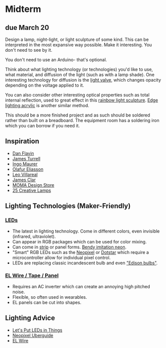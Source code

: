 # Midterm

## due March 20

Design a lamp, night-light, or light sculpture of some kind. This can be interpreted in the most expansive way possible. Make it interesting. You don't need to see by it. 

You don't need to use an Arduino- that's optional. 

Think about what lighting technology (or technologies) you'd like to use, what material, and diffusion of the light (such as with a lamp shade). One interesting technology for diffusion is the [light valve](https://www.adafruit.com/product/3330), which changes opacity depending on the voltage applied to it.

You can also consider other interesting optical properties such as total internal reflection, used to great effect in this [rainbow light sculpture](https://learn.adafruit.com/glue-stick-archway). [Edge lighting acrylic](https://learn.adafruit.com/led-acrylic-sign) is another similar method.

This should be a more finished project and as such should be soldered rather than built on a breadboard. The equipment room has a soldering iron which you can borrow if you need it.


## Inspiration

* [Dan Flavin](https://www.google.com/search?q=dan+flavin)
* [James Turrell](http://jamesturrell.com/)
* [Ingo Maurer](https://www.ingo-maurer.com/en/products)
* [Olafur Eliasson](https://olafureliasson.net/archive/artwork)
* [Leo Villareal](http://villareal.net/)
* [James Clar](https://www.jamesclar.com/works/)
* [MOMA Design Store](https://store.moma.org/home/lighting)
* [25 Creative Lamps](https://www.boredpanda.com/creative-lamps-chandeliers/)

## Lighting Technologies (Maker-Friendly)

### [LEDs](https://www.adafruit.com/category/37)

* The latest in lighting technology. Come in different colors, even invisible (infrared, ultraviolet).
* Can appear in RGB packages which can be used for color mixing.
* Can come in [strip](https://www.adafruit.com/category/86) or panel forms. [Bendy imitation neon](https://www.adafruit.com/product/3861).
* "Smart" RGB LEDs such as the [Neopixel](https://learn.adafruit.com/adafruit-neopixel-uberguide) or [Dotstar](https://learn.adafruit.com/adafruit-dotstar-leds) which require a microcontroller allow for individual pixel control.
* LEDs are replacing classic incandescent bulb and even ["Edison bulbs"](https://www.amazon.com/LED-Bulbs-Antique-Replica-Style-Light/s?ie=UTF8&page=1&rh=n%3A2314207011%2Cp_n_feature_three_browse-bin%3A4906234011). 

### [EL Wire / Tape / Panel](https://www.adafruit.com/category/50)

* Requires an AC inverter which can create an annoying high pitched noise.
* Flexible, so often used in wearables.
* EL panels can be cut into shapes.

## Lighting Advice

* [Let's Put LEDs in Things](https://learn.adafruit.com/lets-put-leds-in-things)
* [Neopixel Uberguide](https://learn.adafruit.com/adafruit-neopixel-uberguide)
* [EL Wire](https://learn.adafruit.com/el-wire)


